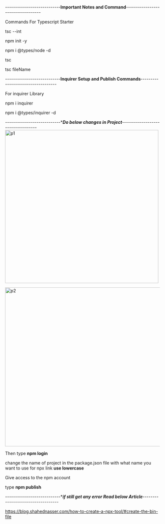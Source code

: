 ----------------------------****Important Notes and Command****-----------------------------------

Commands For Typescript Starter

tsc --int

npm init -y

npm i @types/node -d

tsc 

tsc fileName

----------------------------****Inquirer Setup and Publish Commands****-----------------------------------

For inquirer Library

npm i inquirer

npm i @types/inquirer -d

----------------------------****Do below changes in Project***-----------------------------------
<img width="499" alt="p1" src="https://github.com/MuhammadAwais-32013/Generative_Ai_Batch58_Projects/assets/142881049/20dfe3a4-8e67-41b8-b815-d5f68062336e">


<img width="518" alt="p2" src="https://github.com/MuhammadAwais-32013/Generative_Ai_Batch58_Projects/assets/142881049/873268b9-0b12-41c5-8028-fa9ab71925ea">


Then type **npm login**

change the name of project  in the package.json file with what name you want to use for npx link **use lowercase**

Give access to the npm account

type **npm publish**


----------------------------****if still get any error Read below Article***-----------------------------------

https://blog.shahednasser.com/how-to-create-a-npx-tool/#create-the-bin-file
